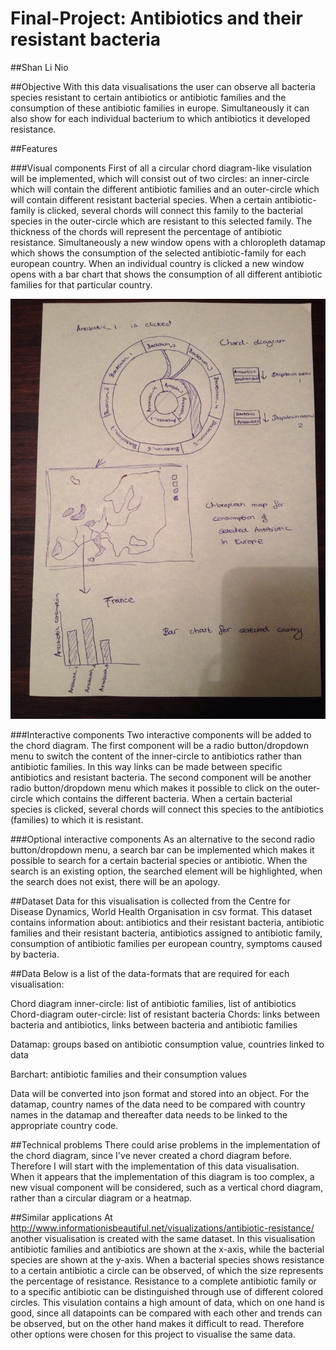 Final-Project: Antibiotics and their resistant bacteria
==================

##Shan Li Nio

##Objective
With this data visualisations the user can observe all bacteria species resistant to certain antibiotics or antibiotic families and the consumption of these antibiotic families in europe. Simultaneously it can also show for each individual bacterium to which antibiotics it developed resistance. 


##Features

###Visual components
First of all a circular chord diagram-like visulation will be implemented, which will consist out of two circles: an inner-circle which will contain the different antibiotic families and an outer-circle which will contain different resistant bacterial species. When a certain antibiotic-family is clicked, several chords will connect this family to the bacterial species in the outer-circle which are resistant to this selected family. The thickness of the chords will represent the percentage of antibiotic resistance. Simultaneously a new window opens with a chloropleth datamap which shows the consumption of the selected antibiotic-family for each european country. When an individual country is clicked a new window opens with a bar chart that shows the consumption of all different antibiotic families for that particular country.

![Visual components](https://github.com/SLNio/Final-Project/blob/master/doc/sketch.jpg)

###Interactive components
Two interactive components will be added to the chord diagram. The first component will be a radio button/dropdown menu to switch the content of the inner-circle to antibiotics rather than antibiotic families. In this way links can be made between specific antibiotics and resistant bacteria. The second component will be another radio button/dropdown menu which makes it possible to click on the outer-circle which contains the different bacteria. When a certain bacterial species is clicked, several chords will connect this species to the antibiotics (families) to which it is resistant.

###Optional interactive components
As an alternative to the second radio button/dropdown menu, a search bar can be implemented which makes it possible to search for a certain bacterial species or antibiotic. When the search is an existing option, the searched element will be highlighted, when the search does not exist, there will be an apology. 


##Dataset
Data for this visualisation is collected from the Centre for Disease Dynamics, World Health Organisation in csv format. This dataset contains information about: antibiotics and their resistant bacteria, antibiotic families and their resistant bacteria, antibiotics assigned to antibiotic family, consumption of antibiotic families per european country, symptoms caused by bacteria.

##Data
Below is a list of the data-formats that are required for each visualisation:

Chord diagram inner-circle: list of antibiotic families, list of antibiotics
Chord-diagram outer-circle: list of resistant bacteria
Chords: links between bacteria and antibiotics, links between bacteria and antibiotic families

Datamap: groups based on antibiotic consumption value, countries linked to data

Barchart: antibiotic families and their consumption values 

Data will be converted into json format and stored into an object. For the datamap, country names of the data need to be compared with country names in the datamap and thereafter data needs to be linked to the appropriate country code. 


##Technical problems
There could arise problems in the implementation of the chord diagram, since I've never created a chord diagram before. Therefore I will start with the implementation of this data visualisation. When it appears that the implementation of this diagram is too complex, a new visual component will be considered, such as a vertical chord diagram, rather than a circular diagram or a heatmap.


##Similar applications
At http://www.informationisbeautiful.net/visualizations/antibiotic-resistance/ another visualisation is created with the same dataset. In this visualisation antibiotic families and antibiotics are shown at the x-axis, while the bacterial species are shown at the y-axis. When a bacterial species shows resistance to a certain antibiotic a circle can be observed, of which the size represents the percentage of resistance. Resistance to a complete antibiotic family or to a specific antibiotic can be distinguished through use of different colored circles. This visulation contains a high amount of data, which on one hand is good, since all datapoints can be compared with each other and trends can be observed, but on the other hand makes it difficult to read. Therefore other options were chosen for this project to visualise the same data.

